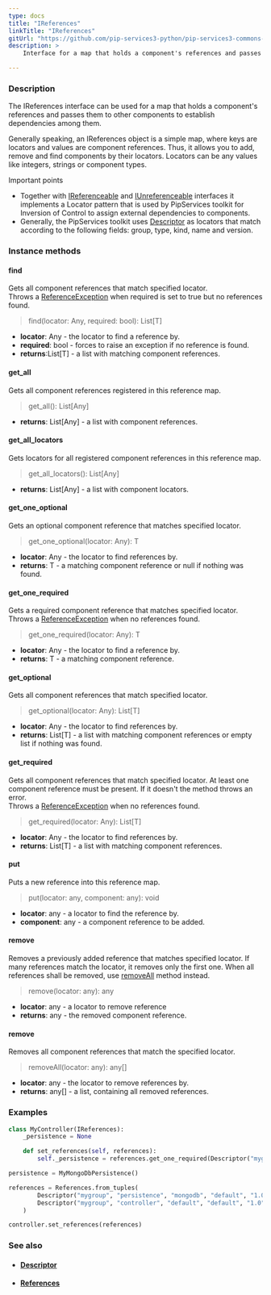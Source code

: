 ```yaml
---
type: docs
title: "IReferences"
linkTitle: "IReferences"
gitUrl: "https://github.com/pip-services3-python/pip-services3-commons-python"
description: >
    Interface for a map that holds a component's references and passes them to other components to establish dependencies among them.

---
```


### Description

The IReferences interface can be used for a map that holds a component's references and passes them to other components to establish dependencies among them.

Generally speaking, an IReferences object is a simple map, where keys are locators and values are component references. Thus, it allows you to add, remove and find components    by their locators. Locators can be any values like integers, strings or component types. 

Important points

- Together with [IReferenceable](../ireferenceable) and [IUnreferenceable](../iunreferenceable) interfaces it implements a Locator pattern that is used by PipServices toolkit for Inversion of Control to assign external dependencies to components. 
- Generally, the PipServices toolkit uses [Descriptor](../descriptor) as locators that match according to the following fields: group, type, kind, name and version.
 
### Instance methods

#### find
Gets all component references that match specified locator.  
Throws a [ReferenceException](../reference_exception) when required is set to true but no references found.

> find(locator: Any, required: bool): List[T]

- **locator**: Any - the locator to find a reference by.
- **required**: bool - forces to raise an exception if no reference is found.
- **returns**:List[T] - a list with matching component references.

#### get_all
Gets all component references registered in this reference map.

> get_all(): List[Any]

- **returns**: List[Any] - a list with component references.

#### get_all_locators
Gets locators for all registered component references in this reference map.

> get_all_locators(): List[Any]

- **returns**: List[Any] - a list with component locators.

#### get_one_optional
Gets an optional component reference that matches specified locator.

> get_one_optional(locator: Any): T

- **locator**: Any - the locator to find references by.
- **returns**: T - a matching component reference or null if nothing was found.

#### get_one_required
Gets a required component reference that matches specified locator.  
Throws a [ReferenceException](../reference_exception) when no references found.

> get_one_required(locator: Any): T

- **locator**: Any - the locator to find a reference by.
- **returns**: T - a matching component reference.

#### get_optional
Gets all component references that match specified locator.

> get_optional(locator: Any): List[T]

- **locator**: Any - the locator to find references by.	 
- **returns**: List[T] - a list with matching component references or empty list if nothing was found.

#### get_required
Gets all component references that match specified locator.
At least one component reference must be present.
If it doesn't the method throws an error.  
Throws a [ReferenceException](../reference_exception) when no references found.

> get_required(locator: Any): List[T]

- **locator**: Any - the locator to find references by.
- **returns**: List[T] - a list with matching component references.


#### put
Puts a new reference into this reference map.

> put(locator: any, component: any): void

- **locator**: any - a locator to find the reference by.
- **component**: any - a component reference to be added.

#### remove
Removes a previously added reference that matches specified locator.
If many references match the locator, it removes only the first one.
When all references shall be removed, use [removeAll](#removeall) method instead.

> remove(locator: any): any

- **locator**: any - a locator to remove reference
- **returns**: any - the removed component reference.


#### remove
Removes all component references that match the specified locator. 

> removeAll(locator: any): any[]

- **locator**: any - the locator to remove references by.
- **returns**: any[] - a list, containing all removed references.

### Examples

```python
class MyController(IReferences):
    _persistence = None

    def set_references(self, references):
        self._persistence = references.get_one_required(Descriptor("mygroup", "persistence", "*", "*", "1.0"))

persistence = MyMongoDbPersistence()

references = References.from_tuples(
        Descriptor("mygroup", "persistence", "mongodb", "default", "1.0"), persistence,
        Descriptor("mygroup", "controller", "default", "default", "1.0"), controller
    )

controller.set_references(references)
```


### See also
- #### [Descriptor](../descriptor)
- #### [References](../references)
